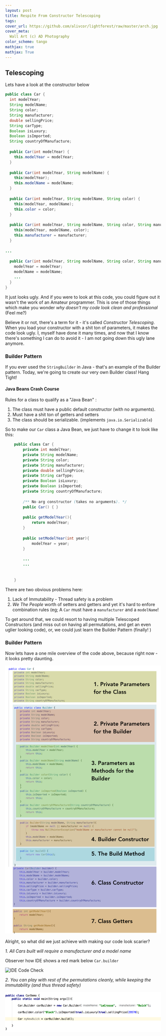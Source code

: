 ```yaml
---
layout: post
title: Respite From Constructor Telescoping
tags: 
cover_url: https://github.com/alivcor/lightforest/raw/master/arch.jpg
cover_meta: 
  Wall Art (c) AD Photography
color_scheme: tango
mathjax: true
mathjax: True
---
```

<style TYPE="text/css">
code.has-jax {font: inherit; font-size: 100%; background: inherit; border: inherit;}
</style>
<script type="text/x-mathjax-config">
MathJax.Hub.Config({
    tex2jax: {
        inlineMath: [['$','$']],
        skipTags: ['script', 'noscript', 'style', 'textarea', 'pre'] // removed 'code' entry
    }
});
MathJax.Hub.Queue(function() {
    var all = MathJax.Hub.getAllJax(), i;
    for(i = 0; i < all.length; i += 1) {
        all[i].SourceElement().parentNode.className += ' has-jax';
    }
});
</script>
<script type="text/javascript" src="https://cdnjs.cloudflare.com/ajax/libs/mathjax/2.7.4/MathJax.js?config=TeX-AMS_HTML-full"></script>


## Telescoping

Lets have a look at the constructor below


```java
public class Car {
  int modelYear;
  String modelName;
  String color;
  String manufacturer;
  double sellingPrice;
  String carType;
  Boolean isLuxury;
  Boolean isImported;
  String countryOfManufacture;

  public Car(int modelYear) {
    this.modelYear = modelYear;
  }

  public Car(int modelYear, String modelName) {
    this(modelYear);
    this.modelName = modelName;
  }

  public Car(int modelYear, String modelName, String color) {
    this(modelYear, modelName);
    this.color = color;
  }

  public Car(int modelYear, String modelName, String color, String manufacturer) {
    this(modelYear, modelName, color);
    this.manufacturer = manufacturer;
  }

...

  public Car(int modelYear, String modelName, String color, String manufacturer, double sellingPrice, String carType, Boolean isLuxury, Boolean isImported, String countryOfManufacture) {
    modelYear = modelYear;
    modelName = modelName;
    ...
  }
}
```

It just looks ugly. And if you were to look at this code, you could figure out it wasn't the work of an Amateur programmer. This is one of those things which make you wonder _why doesn't my code look clean and professional_ (Feel me?)

Believe it or not, there's a term for it - it's called *Constructor Telescoping*. When you load your constructor with a shit ton of parameters, it makes the code look ugly. I, myself have done it many times, and now that I know there's something I can do to avoid it - I am not going down this ugly lane anymore.

### Builder Pattern

If you ever used the `StringBuilder` in Java - that's an example of the Builder pattern. Today, we're going to create our very own Builder class! Hang Tight!

#### Java Beans Crash Course

Rules for a class to qualify as a "Java Bean" :

1. The class must have a public default constructor (with no arguments). 
2. Must have a shit ton of getters and setters
3. The class should be serializable. (implements `java.io.Serializable`)

So to make our `Car` class a Java Bean, we just have to change it to look like this:

```java
    public class Car {
        private int modelYear;
        private String modelName;
        private String color;
        private String manufacturer;
        private double sellingPrice;
        private String carType;
        private Boolean isLuxury;
        private Boolean isImported;
        private String countryOfManufacture;

        /** No-arg constructor (takes no arguments). */
        public Car() { }

        public getModelYear(){
            return modelYear;
        }

        public setModelYear(int year){
            modelYear = year;
        }

        ...
        ...


    }
```

There are two obvious problems here:

1. Lack of Immutability - Thread safety is a problem
2. _We The People_ worth of setters and getters and yet it's hard to enfore combination rules (eg; A `Car` must have a `manufacturer` and a `modelName`!

To get around that, we could resort to having multiple Telescoped Constructors (and miss out on having all permutations, and get an even uglier looking code), or, we could just learn the Builder Pattern (finally! )

### Builder Pattern

<script src="https://gist.github.com/alivcor/40fc44c1b28286481944e113b24de245.js"></script>
    

Now lets have a one mile overview of the code above, because right now - it looks pretty daunting.

![One Mile View](https://github.com/alivcor/lightforest/raw/master/allcode.png)

Alright, so what did we just achieve with making our code look scarier?

*1. All Cars built will require a manufacturer and a model name*

Observer how IDE shows a red mark below `Car.builder`

![IDE Code Check](https://github.com/alivcor/lightforest/raw/master/error_model.png)


*2. You can play with rest of the permutations cleanly, while keeping the immutability (and thus thread safety)*


![Car Demo](https://github.com/alivcor/lightforest/raw/master/car_demo.png)

